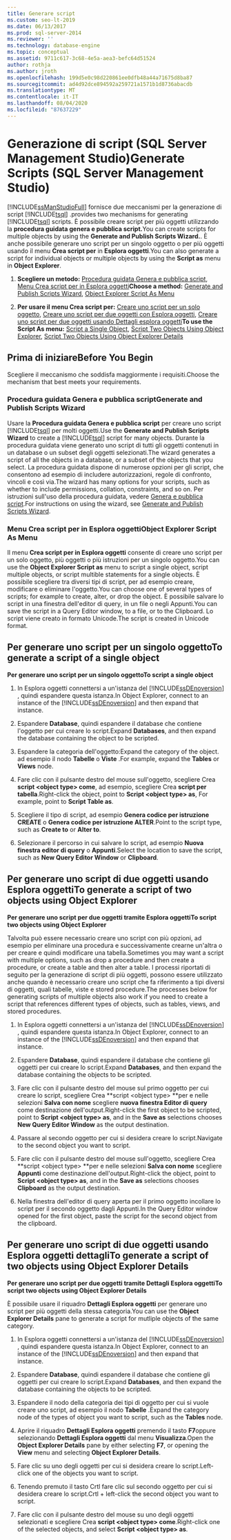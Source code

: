 ```yaml
---
title: Generare script
ms.custom: seo-lt-2019
ms.date: 06/13/2017
ms.prod: sql-server-2014
ms.reviewer: ''
ms.technology: database-engine
ms.topic: conceptual
ms.assetid: 9711c617-3c68-4e5a-aea3-befc64d51524
author: rothja
ms.author: jroth
ms.openlocfilehash: 199d5e0c98d220861ee0dfb48a44a71675d8ba87
ms.sourcegitcommit: ad4d92dce894592a259721a1571b1d8736abacdb
ms.translationtype: MT
ms.contentlocale: it-IT
ms.lasthandoff: 08/04/2020
ms.locfileid: "87637229"
---
```

# <a name="generate-scripts-sql-server-management-studio"></a><span data-ttu-id="5489a-102">Generazione di script (SQL Server Management Studio)</span><span class="sxs-lookup"><span data-stu-id="5489a-102">Generate Scripts (SQL Server Management Studio)</span></span>
  [!INCLUDE[ssManStudioFull](../../includes/ssmanstudiofull-md.md)] <span data-ttu-id="5489a-103">fornisce due meccanismi per la generazione di script [!INCLUDE[tsql](../../includes/tsql-md.md)] .</span><span class="sxs-lookup"><span data-stu-id="5489a-103">provides two mechanisms for generating [!INCLUDE[tsql](../../includes/tsql-md.md)] scripts.</span></span> <span data-ttu-id="5489a-104">È possibile creare script per più oggetti utilizzando la **procedura guidata genera e pubblica script.**</span><span class="sxs-lookup"><span data-stu-id="5489a-104">You can create scripts for multiple objects by using the **Generate and Publish Scripts Wizard.**.</span></span> <span data-ttu-id="5489a-105">È anche possibile generare uno script per un singolo oggetto o per più oggetti usando il menu **Crea script per** in **Esplora oggetti**.</span><span class="sxs-lookup"><span data-stu-id="5489a-105">You can also generate a script for individual objects or multiple objects by using the **Script as** menu in **Object Explorer**.</span></span>  
  
1.  <span data-ttu-id="5489a-106">**Scegliere un metodo:**  [Procedura guidata Genera e pubblica script](#GenPubScriptWiz), [Menu Crea script per in Esplora oggetti](#OEScriptAsMenu)</span><span class="sxs-lookup"><span data-stu-id="5489a-106">**Choose a method:**  [Generate and Publish Scripts Wizard](#GenPubScriptWiz), [Object Explorer Script As Menu](#OEScriptAsMenu)</span></span>  
  
2.  <span data-ttu-id="5489a-107">**Per usare il menu Crea script per:**  [Creare uno script per un solo oggetto](#ScriptSingleObject), [Creare uno script per due oggetti con Esplora oggetti](#ScriptTwoObjectsOE), [Creare uno script per due oggetti usando Dettagli esplora oggetti](#ScriptTwoObjectsOED)</span><span class="sxs-lookup"><span data-stu-id="5489a-107">**To use the Script As menu:**  [Script a Single Object](#ScriptSingleObject), [Script Two Objects Using Object Explorer](#ScriptTwoObjectsOE), [Script Two Objects Using Object Explorer Details](#ScriptTwoObjectsOED)</span></span>  
  
## <a name="before-you-begin"></a><span data-ttu-id="5489a-108">Prima di iniziare</span><span class="sxs-lookup"><span data-stu-id="5489a-108">Before You Begin</span></span>  
 <span data-ttu-id="5489a-109">Scegliere il meccanismo che soddisfa maggiormente i requisiti.</span><span class="sxs-lookup"><span data-stu-id="5489a-109">Choose the mechanism that best meets your requirements.</span></span>  
  
###  <a name="generate-and-publish-scripts-wizard"></a><a name="GenPubScriptWiz"></a> <span data-ttu-id="5489a-110">Procedura guidata Genera e pubblica script</span><span class="sxs-lookup"><span data-stu-id="5489a-110">Generate and Publish Scripts Wizard</span></span>  
 <span data-ttu-id="5489a-111">Usare la **Procedura guidata Genera e pubblica script** per creare uno script [!INCLUDE[tsql](../../includes/tsql-md.md)] per molti oggetti.</span><span class="sxs-lookup"><span data-stu-id="5489a-111">Use the **Generate and Publish Scripts Wizard** to create a [!INCLUDE[tsql](../../includes/tsql-md.md)] script for many objects.</span></span> <span data-ttu-id="5489a-112">Durante la procedura guidata viene generato uno script di tutti gli oggetti contenuti in un database o un subset degli oggetti selezionati.</span><span class="sxs-lookup"><span data-stu-id="5489a-112">The wizard generates a script of all the objects in a database, or a subset of the objects that you select.</span></span> <span data-ttu-id="5489a-113">La procedura guidata dispone di numerose opzioni per gli script, che consentono ad esempio di includere autorizzazioni, regole di confronto, vincoli e così via.</span><span class="sxs-lookup"><span data-stu-id="5489a-113">The wizard has many options for your scripts, such as whether to include permissions, collation, constraints, and so on.</span></span> <span data-ttu-id="5489a-114">Per istruzioni sull'uso della procedura guidata, vedere [Genera e pubblica script](generate-and-publish-scripts-wizard.md).</span><span class="sxs-lookup"><span data-stu-id="5489a-114">For instructions on using the wizard, see [Generate and Publish Scripts Wizard](generate-and-publish-scripts-wizard.md).</span></span>  
  
###  <a name="object-explorer-script-as-menu"></a><a name="OEScriptAsMenu"></a> <span data-ttu-id="5489a-115">Menu Crea script per in Esplora oggetti</span><span class="sxs-lookup"><span data-stu-id="5489a-115">Object Explorer Script As Menu</span></span>  
 <span data-ttu-id="5489a-116">Il menu **Crea script per in Esplora oggetti** consente di creare uno script per un solo oggetto, più oggetti o più istruzioni per un singolo oggetto.</span><span class="sxs-lookup"><span data-stu-id="5489a-116">You can use the **Object Explorer Script as** menu to script a single object, script multiple objects, or script multible statements for a single objects.</span></span> <span data-ttu-id="5489a-117">È possibile scegliere tra diversi tipi di script, per ad esempio creare, modificare o eliminare l'oggetto.</span><span class="sxs-lookup"><span data-stu-id="5489a-117">You can choose one of several types of scripts; for example to create, alter, or drop the object.</span></span> <span data-ttu-id="5489a-118">È possibile salvare lo script in una finestra dell'editor di query, in un file o negli Appunti.</span><span class="sxs-lookup"><span data-stu-id="5489a-118">You can save the script in a Query Editor window, to a file, or to the Clipboard.</span></span> <span data-ttu-id="5489a-119">Lo script viene creato in formato Unicode.</span><span class="sxs-lookup"><span data-stu-id="5489a-119">The script is created in Unicode format.</span></span>  
  
##  <a name="to-generate-a-script-of-a-single-object"></a><a name="ScriptSingleObject"></a> <span data-ttu-id="5489a-120">Per generare uno script per un singolo oggetto</span><span class="sxs-lookup"><span data-stu-id="5489a-120">To generate a script of a single object</span></span>  
 <span data-ttu-id="5489a-121">**Per generare uno script per un singolo oggetto**</span><span class="sxs-lookup"><span data-stu-id="5489a-121">**To script a single object**</span></span>  
  
1.  <span data-ttu-id="5489a-122">In Esplora oggetti connettersi a un'istanza del [!INCLUDE[ssDEnoversion](../../includes/ssdenoversion-md.md)] , quindi espandere questa istanza.</span><span class="sxs-lookup"><span data-stu-id="5489a-122">In Object Explorer, connect to an instance of the [!INCLUDE[ssDEnoversion](../../includes/ssdenoversion-md.md)] and then expand that instance.</span></span>  
  
2.  <span data-ttu-id="5489a-123">Espandere **Database**, quindi espandere il database che contiene l'oggetto per cui creare lo script.</span><span class="sxs-lookup"><span data-stu-id="5489a-123">Expand **Databases**, and then expand the database containing the object to be scripted.</span></span>  
  
3.  <span data-ttu-id="5489a-124">Espandere la categoria dell'oggetto:</span><span class="sxs-lookup"><span data-stu-id="5489a-124">Expand the category of the object.</span></span> <span data-ttu-id="5489a-125">ad esempio il nodo **Tabelle** o **Viste** .</span><span class="sxs-lookup"><span data-stu-id="5489a-125">For example, expand the **Tables** or **Views** node.</span></span>  
  
4.  <span data-ttu-id="5489a-126">Fare clic con il pulsante destro del mouse sull'oggetto, scegliere Crea **script \<object type> come**, ad esempio, scegliere Crea **script per tabella**.</span><span class="sxs-lookup"><span data-stu-id="5489a-126">Right-click the object, point to **Script \<object type> as**, For example, point to **Script Table as**.</span></span>  
  
5.  <span data-ttu-id="5489a-127">Scegliere il tipo di script, ad esempio **Genera codice per istruzione CREATE** o **Genera codice per istruzione ALTER**.</span><span class="sxs-lookup"><span data-stu-id="5489a-127">Point to the script type, such as **Create to** or **Alter to**.</span></span>  
  
6.  <span data-ttu-id="5489a-128">Selezionare il percorso in cui salvare lo script, ad esempio **Nuova finestra editor di query** o **Appunti**.</span><span class="sxs-lookup"><span data-stu-id="5489a-128">Select the location to save the script, such as **New Query Editor Window** or **Clipboard**.</span></span>  
  
##  <a name="to-generate-a-script-of-two-objects-using-object-explorer"></a><a name="ScriptTwoObjectsOE"></a><span data-ttu-id="5489a-129">Per generare uno script di due oggetti usando Esplora oggetti</span><span class="sxs-lookup"><span data-stu-id="5489a-129">To generate a script of two objects using Object Explorer</span></span>  
 <span data-ttu-id="5489a-130">**Per generare uno script per due oggetti tramite Esplora oggetti**</span><span class="sxs-lookup"><span data-stu-id="5489a-130">**To script two objects using Object Explorer**</span></span>  
  
 <span data-ttu-id="5489a-131">Talvolta può essere necessario creare uno script con più opzioni, ad esempio per eliminare una procedura e successivamente crearne un'altra o per creare e quindi modificare una tabella.</span><span class="sxs-lookup"><span data-stu-id="5489a-131">Sometimes you may want a script with multiple options, such as drop a procedure and then create a procedure, or create a table and then alter a table.</span></span> <span data-ttu-id="5489a-132">I processi riportati di seguito per la generazione di script di più oggetti, possono essere utilizzato anche quando è necessario creare uno script che fa riferimento a tipi diversi di oggetti, quali tabelle, viste e stored procedure.</span><span class="sxs-lookup"><span data-stu-id="5489a-132">The processes below for generating scripts of multiple objects also work if you need to create a script that references different types of objects, such as tables, views, and stored procedures.</span></span>  
  
1.  <span data-ttu-id="5489a-133">In Esplora oggetti connettersi a un'istanza del [!INCLUDE[ssDEnoversion](../../includes/ssdenoversion-md.md)] , quindi espandere questa istanza.</span><span class="sxs-lookup"><span data-stu-id="5489a-133">In Object Explorer, connect to an instance of the [!INCLUDE[ssDEnoversion](../../includes/ssdenoversion-md.md)] and then expand that instance.</span></span>  
  
2.  <span data-ttu-id="5489a-134">Espandere **Database**, quindi espandere il database che contiene gli oggetti per cui creare lo script.</span><span class="sxs-lookup"><span data-stu-id="5489a-134">Expand **Databases**, and then expand the database containing the objects to be scripted.</span></span>  
  
3.  <span data-ttu-id="5489a-135">Fare clic con il pulsante destro del mouse sul primo oggetto per cui creare lo script, scegliere Crea \*\*script \<object type> \*\*per e nelle selezioni **Salva con nome** scegliere **nuova finestra Editor di query** come destinazione dell'output.</span><span class="sxs-lookup"><span data-stu-id="5489a-135">Right-click the first object to be scripted, point to **Script \<object type> as**, and in the **Save as** selections chooses **New Query Editor Window** as the output destination.</span></span>  
  
4.  <span data-ttu-id="5489a-136">Passare al secondo oggetto per cui si desidera creare lo script.</span><span class="sxs-lookup"><span data-stu-id="5489a-136">Navigate to the second object you want to script.</span></span>  
  
5.  <span data-ttu-id="5489a-137">Fare clic con il pulsante destro del mouse sull'oggetto, scegliere Crea \*\*script \<object type> \*\*per e nelle selezioni **Salva con nome** scegliere **Appunti** come destinazione dell'output.</span><span class="sxs-lookup"><span data-stu-id="5489a-137">Right-click the object, point to **Script \<object type> as**, and in the **Save as** selections chooses **Clipboard** as the output destination.</span></span>  
  
6.  <span data-ttu-id="5489a-138">Nella finestra dell'editor di query aperta per il primo oggetto incollare lo script per il secondo oggetto dagli Appunti.</span><span class="sxs-lookup"><span data-stu-id="5489a-138">In the Query Editor window opened for the first object, paste the script for the second object from the clipboard.</span></span>  
  
##  <a name="to-generate-a-script-of-two-objects-using-object-explorer-details"></a><a name="ScriptTwoObjectsOED"></a><span data-ttu-id="5489a-139">Per generare uno script di due oggetti usando Esplora oggetti dettagli</span><span class="sxs-lookup"><span data-stu-id="5489a-139">To generate a script of two objects using Object Explorer Details</span></span>  
 <span data-ttu-id="5489a-140">**Per generare uno script per due oggetti tramite Dettagli Esplora oggetti**</span><span class="sxs-lookup"><span data-stu-id="5489a-140">**To script two objects using Object Explorer Details**</span></span>  
  
 <span data-ttu-id="5489a-141">È possibile usare il riquadro **Dettagli Esplora oggetti** per generare uno script per più oggetti della stessa categoria.</span><span class="sxs-lookup"><span data-stu-id="5489a-141">You can use the **Object Explorer Details** pane to generate a script for mutliple objects of the same category.</span></span>  
  
1.  <span data-ttu-id="5489a-142">In Esplora oggetti connettersi a un'istanza del [!INCLUDE[ssDEnoversion](../../includes/ssdenoversion-md.md)] , quindi espandere questa istanza.</span><span class="sxs-lookup"><span data-stu-id="5489a-142">In Object Explorer, connect to an instance of the [!INCLUDE[ssDEnoversion](../../includes/ssdenoversion-md.md)] and then expand that instance.</span></span>  
  
2.  <span data-ttu-id="5489a-143">Espandere **Database**, quindi espandere il database che contiene gli oggetti per cui creare lo script.</span><span class="sxs-lookup"><span data-stu-id="5489a-143">Expand **Databases**, and then expand the database containing the objects to be scripted.</span></span>  
  
3.  <span data-ttu-id="5489a-144">Espandere il nodo della categoria dei tipi di oggetto per cui si vuole creare uno script, ad esempio il nodo **Tabelle** .</span><span class="sxs-lookup"><span data-stu-id="5489a-144">Expand the category node of the types of object you want to script, such as the **Tables** node.</span></span>  
  
4.  <span data-ttu-id="5489a-145">Aprire il riquadro **Dettagli Esplora oggetti** premendo il tasto **F7**oppure selezionando **Dettagli Esplora oggetti** dal menu **Visualizza**.</span><span class="sxs-lookup"><span data-stu-id="5489a-145">Open the **Object Explorer Details** pane by either selecting **F7**, or opening the **View** menu and selecting **Object Explorer Details**.</span></span>  
  
5.  <span data-ttu-id="5489a-146">Fare clic su uno degli oggetti per cui si desidera creare lo script.</span><span class="sxs-lookup"><span data-stu-id="5489a-146">Left-click one of the objects you want to script.</span></span>  
  
6.  <span data-ttu-id="5489a-147">Tenendo premuto il tasto Crtl fare clic sul secondo oggetto per cui si desidera creare lo script.</span><span class="sxs-lookup"><span data-stu-id="5489a-147">Crtl + left-click the second object you want to script.</span></span>  
  
7.  <span data-ttu-id="5489a-148">Fare clic con il pulsante destro del mouse su uno degli oggetti selezionati e scegliere Crea **script \<object type> come**.</span><span class="sxs-lookup"><span data-stu-id="5489a-148">Right-click one of the selected objects, and select **Script \<object type> as**.</span></span>  
  
  

